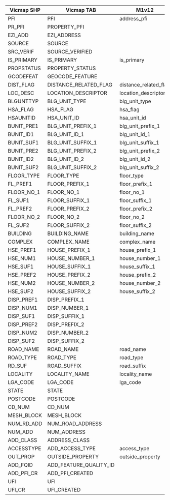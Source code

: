 Vicmap SHP|Vicmap TAB|M1v12
----------|----------|----------
PFI|PFI|address_pfi
PR_PFI|PROPERTY_PFI|
EZI_ADD|EZI_ADDRESS|
SOURCE|SOURCE|
SRC_VERIF|SOURCE_VERIFIED|
IS_PRIMARY|IS_PRIMARY|is_primary
PROPSTATUS|PROPERTY_STATUS|
GCODEFEAT|GEOCODE_FEATURE|
DIST_FLAG|DISTANCE_RELATED_FLAG|distance_related_flag
LOC_DESC|LOCATION_DESCRIPTOR|location_descriptor
BLGUNTTYP|BLG_UNIT_TYPE|blg_unit_type
HSA_FLAG|HSA_FLAG|hsa_flag
HSAUNITID|HSA_UNIT_ID|hsa_unit_id
BUNIT_PRE1|BLG_UNIT_PREFIX_1|blg_unit_prefix_1
BUNIT_ID1|BLG_UNIT_ID_1|blg_unit_id_1
BUNIT_SUF1|BLG_UNIT_SUFFIX_1|blg_unit_suffix_1
BUNIT_PRE2|BLG_UNIT_PREFIX_2|blg_unit_prefix_2
BUNIT_ID2|BLG_UNIT_ID_2|blg_unit_id_2
BUNIT_SUF2|BLG_UNIT_SUFFIX_2|blg_unit_suffix_2
FLOOR_TYPE|FLOOR_TYPE|floor_type
FL_PREF1|FLOOR_PREFIX_1|floor_prefix_1
FLOOR_NO_1|FLOOR_NO_1|floor_no_1
FL_SUF1|FLOOR_SUFFIX_1|floor_suffix_1
FL_PREF2|FLOOR_PREFIX_2|floor_prefix_2
FLOOR_NO_2|FLOOR_NO_2|floor_no_2
FL_SUF2|FLOOR_SUFFIX_2|floor_suffix_2
BUILDING|BUILDING_NAME|building_name
COMPLEX|COMPLEX_NAME|complex_name
HSE_PREF1|HOUSE_PREFIX_1|house_prefix_1
HSE_NUM1|HOUSE_NUMBER_1|house_number_1
HSE_SUF1|HOUSE_SUFFIX_1 |house_suffix_1
HSE_PREF2|HOUSE_PREFIX_2|house_prefix_2
HSE_NUM2|HOUSE_NUMBER_2|house_number_2
HSE_SUF2|HOUSE_SUFFIX_2|house_suffix_2
DISP_PREF1|DISP_PREFIX_1|
DISP_NUM1|DISP_NUMBER_1|
DISP_SUF1|DISP_SUFFIX_1|
DISP_PREF2|DISP_PREFIX_2 |
DISP_NUM2|DISP_NUMBER_2|
DISP_SUF2|DISP_SUFFIX_2|
ROAD_NAME|ROAD_NAME|road_name
ROAD_TYPE|ROAD_TYPE|road_type
RD_SUF|ROAD_SUFFIX|road_suffix
LOCALITY|LOCALITY_NAME|locality_name
LGA_CODE|LGA_CODE|lga_code
STATE|STATE|
POSTCODE|POSTCODE|
CD_NUM|CD_NUM|
MESH_BLOCK|MESH_BLOCK|
NUM_RD_ADD|NUM_ROAD_ADDRESS|
NUM_ADD|NUM_ADDRESS|
ADD_CLASS|ADDRESS_CLASS|
ACCESSTYPE|ADD_ACCESS_TYPE|access_type
OUT_PROP|OUTSIDE_PROPERTY|outside_property
ADD_FQID|ADD_FEATURE_QUALITY_ID|
ADD_PFI_CR|ADD_PFI_CREATED|
UFI|UFI|
UFI_CR|UFI_CREATED|
